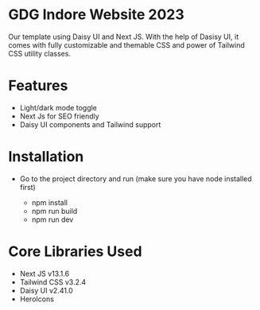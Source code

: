 # GDG Indore Website 2023
Our template using Daisy UI and Next JS. With the help of Dasisy UI, it comes with fully customizable and themable CSS and power of Tailwind CSS utility classes.
# Features
- Light/dark mode toggle
- Next Js for SEO friendly
- Daisy UI components and Tailwind support
# Installation
- Go to the project directory and run (make sure you have node installed first)

  - npm install
  - npm run build
  - npm run dev

# Core Libraries Used
- Next JS v13.1.6
- Tailwind CSS v3.2.4
- Daisy UI v2.41.0
- HeroIcons


